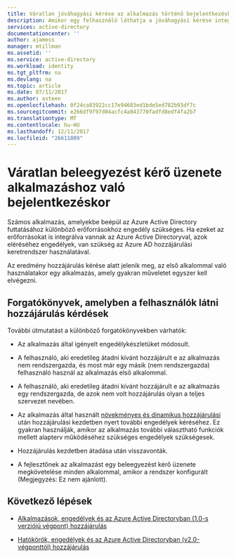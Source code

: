```yaml
---
title: Váratlan jóváhagyási kérése az alkalmazás történő bejelentkezéskor |} Microsoft Docs
description: Amikor egy felhasználó láthatja a jóváhagyási kérése integrálva van, akkor nem várt az Azure AD alkalmazás hibaelhárítása
services: active-directory
documentationcenter: ''
author: ajamess
manager: mtillman
ms.assetid: ''
ms.service: active-directory
ms.workload: identity
ms.tgt_pltfrm: na
ms.devlang: na
ms.topic: article
ms.date: 07/11/2017
ms.author: asteen
ms.openlocfilehash: 0f24ca83922cc17e94683ed1bde5ed782b93df7c
ms.sourcegitcommit: e266df9f97d04acfc4a843770fadfd8edf4fa2b7
ms.translationtype: MT
ms.contentlocale: hu-HU
ms.lasthandoff: 12/11/2017
ms.locfileid: "26611809"
---
```

# <a name="unexpected-consent-prompt-when-signing-in-to-an-application"></a>Váratlan beleegyezést kérő üzenete alkalmazáshoz való bejelentkezéskor

Számos alkalmazás, amelyekbe beépül az Azure Active Directory futtatásához különböző erőforrásokhoz engedély szükséges. Ha ezeket az erőforrásokat is integrálva vannak az Azure Active Directoryval, azok eléréséhez engedélyek, van szükség az Azure AD hozzájárulási keretrendszer használatával. 

Az eredmény hozzájárulás kérése alatt jelenik meg, az első alkalommal való használatakor egy alkalmazás, amely gyakran műveletet egyszer kell elvégezni. 

## <a name="scenarios-in-which-users-see-consent-prompts"></a>Forgatókönyvek, amelyben a felhasználók látni hozzájárulás kérdések

További útmutatást a különböző forgatókönyvekben várhatók:

* Az alkalmazás által igényelt engedélykészletüket módosult.

* A felhasználó, aki eredetileg átadni kívánt hozzájárult e az alkalmazás nem rendszergazda, és most már egy másik (nem rendszergazda) felhasználó használ az alkalmazás első alkalommal.

* A felhasználó, aki eredetileg átadni kívánt hozzájárult e az alkalmazás egy rendszergazda, de azok nem volt hozzájárulás olyan a teljes szervezet nevében.

* Az alkalmazás által használt [növekményes és dinamikus hozzájárulási](https://docs.microsoft.com/azure/active-directory/develop/active-directory-v2-compare#incremental-and-dynamic-consent) után hozzájárulási kezdetben nyert további engedélyek kéréséhez. Ez gyakran használják, amikor az alkalmazás további választható funkciók mellett alapterv működéséhez szükséges engedélyek szükségesek.

* Hozzájárulás kezdetben átadása után visszavonták.

* A fejlesztőnek az alkalmazást egy beleegyezést kérő üzenete megkövetelése minden alkalommal, amikor a rendszer konfigurált (Megjegyzés: Ez nem ajánlott).

## <a name="next-steps"></a>Következő lépések

-   [Alkalmazások, engedélyek és az Azure Active Directoryban (1.0-s verziójú végpont) hozzájárulás](https://docs.microsoft.com/azure/active-directory/active-directory-apps-permissions-consent)

-   [Hatókörök, engedélyek és az Azure Active Directoryban (v2.0-végponttól) hozzájárulás](https://docs.microsoft.com/azure/active-directory/develop/active-directory-v2-scopes)


